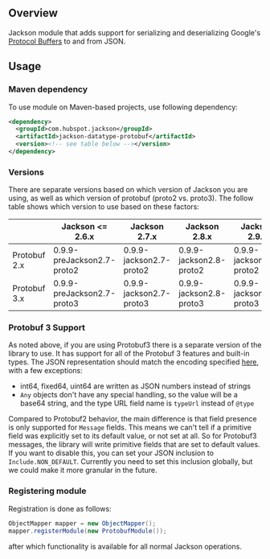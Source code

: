 ## Overview

Jackson module that adds support for serializing and deserializing Google's 
[Protocol Buffers](https://code.google.com/p/protobuf/) to and from JSON.

## Usage

### Maven dependency

To use module on Maven-based projects, use following dependency:

```xml
<dependency>
  <groupId>com.hubspot.jackson</groupId>
  <artifactId>jackson-datatype-protobuf</artifactId>
  <version><!-- see table below --></version>
</dependency>
```

### Versions

There are separate versions based on which version of Jackson you are using, as well as which version of protobuf (proto2 vs. proto3). The follow table shows which version to use based on these factors:

| | Jackson <= 2.6.x | Jackson 2.7.x | Jackson 2.8.x | Jackson 2.9.x |
| ----- | ---------- | ------------- | ------------- | ------------- |
| Protobuf 2.x | 0.9.9-preJackson2.7-proto2 | 0.9.9-jackson2.7-proto2 | 0.9.9-jackson2.8-proto2 | 0.9.9-jackson2.9-proto2 |
| Protobuf 3.x | 0.9.9-preJackson2.7-proto3 | 0.9.9-jackson2.7-proto3 | 0.9.9-jackson2.8-proto3 | 0.9.9-jackson2.9-proto3 |

### Protobuf 3 Support

As noted above, if you are using Protobuf3 there is a separate version of the library to use. It has support for all of the Protobuf 3 features and built-in types. The JSON representation should match the encoding specified [here](https://developers.google.com/protocol-buffers/docs/proto3#json), with a few exceptions:
- int64, fixed64, uint64 are written as JSON numbers instead of strings
- `Any` objects don't have any special handling, so the value will be a base64 string, and the type URL field name is `typeUrl` instead of `@type`

Compared to Protobuf2 behavior, the main difference is that field presence is only supported for `Message` fields. This means we can't tell if a primitive field was explicitly set to its default value, or not set at all. So for Protobuf3 messages, the library will write primitive fields that are set to default values. If you want to disable this, you can set your JSON inclusion to `Include.NON_DEFAULT`. Currently you need to set this inclusion globally, but we could make it more granular in the future.

### Registering module

Registration is done as follows:

```java
ObjectMapper mapper = new ObjectMapper();
mapper.registerModule(new ProtobufModule());
```

after which functionality is available for all normal Jackson operations.
